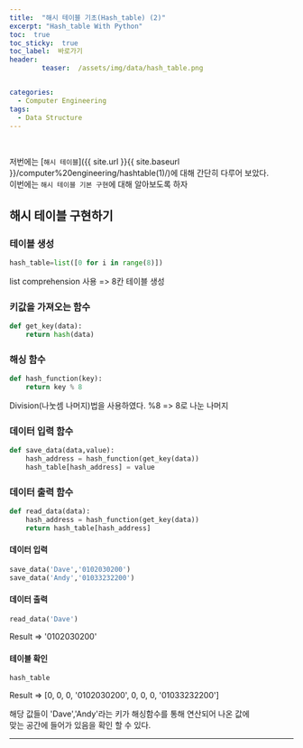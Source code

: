 ```yaml
---
title:  "해시 테이블 기초(Hash_table) (2)"  
excerpt: "Hash_table With Python"
toc:  true
toc_sticky:  true
toc_label:  바로가기
header:
        teaser:  /assets/img/data/hash_table.png


categories:
  - Computer Engineering
tags:
  - Data Structure
---
```

<br/>

저번에는 [`해시 테이블`]({{ site.url }}{{ site.baseurl }}/computer%20engineering/hashtable(1)/)에 대해 간단히 다루어 보았다.<br/>
이번에는 `해시 테이블 기본 구현`에 대해 알아보도록 하자 <br/>


## 해시 테이블 구현하기
### 테이블 생성
```python
hash_table=list([0 for i in range(8)])
```
list comprehension 사용 => 8칸 테이블 생성


### 키값을 가져오는 함수
```python
def get_key(data):
    return hash(data)
```
### 해싱 함수
```python
def hash_function(key):
    return key % 8
```
Division(나눗셈 나머지)법을 사용하였다. %8 => 8로 나눈 나머지

### 데이터 입력 함수
```python
def save_data(data,value):
    hash_address = hash_function(get_key(data))
    hash_table[hash_address] = value
```

### 데이터 출력 함수   
```python
def read_data(data):
    hash_address = hash_function(get_key(data))
    return hash_table[hash_address]
``` 

#### 데이터 입력
```python
save_data('Dave','0102030200')
save_data('Andy','01033232200')
```

#### 데이터 출력
```python
read_data('Dave')
```
Result => '0102030200'

#### 테이블 확인
```python
hash_table
```

Result => [0, 0, 0, '0102030200', 0, 0, 0, '01033232200'] <br/>

해당 값들이 'Dave','Andy'라는 키가 해싱함수를 통해 연산되어 나온 값에 <br/>
맞는 공간에 들어가 있음을 확인 할 수 있다.

---